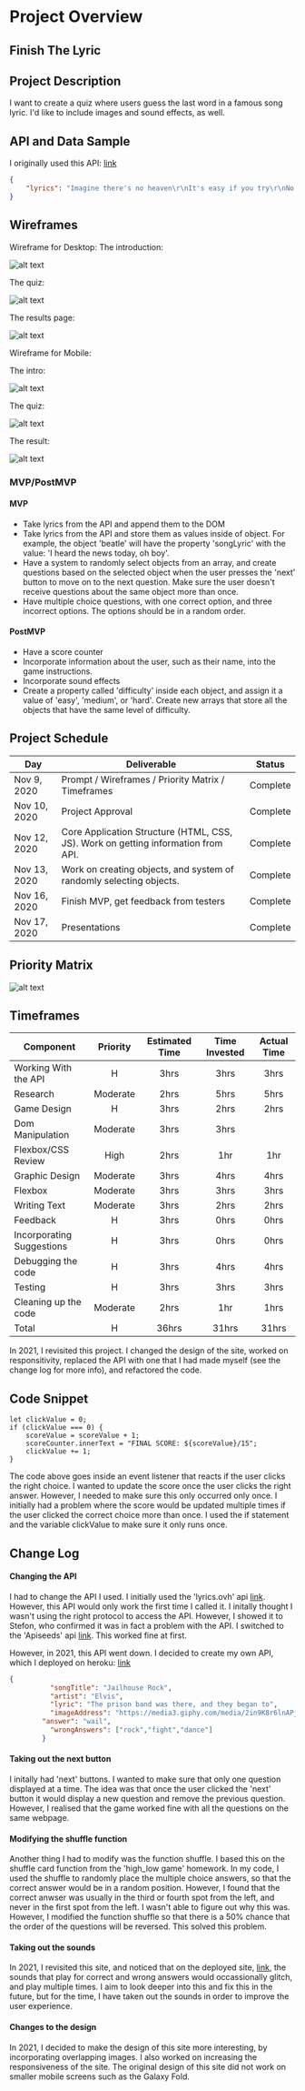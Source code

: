 # Project Overview

## Finish The Lyric

## Project Description

I want to create a quiz where users guess the last word in a famous song lyric. I'd like to include images and sound effects, as well.

## API and Data Sample

I originally used this API: [link](https://lyricsovh.docs.apiary.io/#)

```json
{
    "lyrics": "Imagine there's no heaven\r\nIt's easy if you try\r\nNo hell below us\r\nAbove us only sky\r\nImagine all the people\r\nLiving for today... \n\n\n\nImagine there's no countries\n\nIt isn't hard to do\n\nNothing to kill or die for\n\nAnd no religion too\n\nImagine all the people\n\nLiving life in peace... \n\n\n\nYou may say I'm a dreamer\n\nBut I'm not the only one\n\nI hope someday you'll join us\n\nAnd the world will be as one \n\n\n\nImagine no possessions\n\nI wonder if you can\n\nNo need for greed or hunger\n\nA brotherhood of man\n\nImagine all the people\n\nSharing all the world... \n\n\n\nYou may say I'm a dreamer\n\nBut I'm not the only one\n\nI hope someday you'll join us\n\nAnd the world will live as one"
}

```


## Wireframes

Wireframe for Desktop: 
The introduction: 

![alt text](https://github.com/DavidVergheseProgrammer/FinishTheLyric/blob/main/Folder/Wireframe%20for%20Desktop%20Intro.png "Wireframe for Desktop Intro")

The quiz: 

![alt text](https://github.com/DavidVergheseProgrammer/FinishTheLyric/blob/main/Folder/Wireframe%20for%20Desktop.png "Wireframe for Desktop Quiz")

The results page: 

![alt text](https://github.com/DavidVergheseProgrammer/FinishTheLyric/blob/main/Folder/Wireframe%20for%20Desktop%20Outro.png "Wireframe for Desktop Quiz Outro")

Wireframe for Mobile: 

The intro: 

![alt text](https://github.com/DavidVergheseProgrammer/FinishTheLyric/blob/main/Folder/Wire%20for%20Mobile%20Intro.png "Wireframe for Desktop Quiz Into")

The quiz: 

![alt text](https://github.com/DavidVergheseProgrammer/FinishTheLyric/blob/main/Folder/Wireframe%20for%20Mobile.png "Wireframe for Mobile Quiz")

The result:

![alt text](https://github.com/DavidVergheseProgrammer/FinishTheLyric/blob/main/Folder/Wireframe%20for%20Mobile%20Outro.png "Wireframe for Mobile Quiz Outro")

### MVP/PostMVP

#### MVP 

- Take lyrics from the API and append them to the DOM
- Take lyrics from the API and store them as values inside of object. For example, the object 'beatle' will have the property 'songLyric' with the value: 'I heard the news today, oh boy'. 
- Have a system to randomly select objects from an array, and create questions based on the selected object when the user presses the 'next' button to move on to the next question. Make sure the user doesn't receive questions about the same object more than once. 
- Have multiple choice questions, with one correct option, and three incorrect options. The options should be in a random order. 

#### PostMVP  

- Have a score counter
- Incorporate information about the user, such as their name, into the game instructions. 
- Incorporate sound effects
- Create a property called 'difficulty' inside each object, and assign it a value of 'easy', 'medium', or 'hard'. Create new arrays that store all the objects that have the same level of difficulty. 

## Project Schedule

|  Day | Deliverable | Status
|---|---| ---|
|Nov 9, 2020| Prompt / Wireframes / Priority Matrix / Timeframes | Complete
|Nov 10, 2020| Project Approval | Complete
|Nov 12, 2020| Core Application Structure (HTML, CSS, JS). Work on getting information from API. | Complete
|Nov 13, 2020| Work on creating objects, and system of randomly selecting objects. | Complete
|Nov 16, 2020| Finish MVP, get feedback from testers | Complete
|Nov 17, 2020| Presentations | Complete

## Priority Matrix


![alt text](https://github.com/DavidVergheseProgrammer/FinishTheLyric/blob/main/Folder/priority%20matrix.png "Priority Matrix")

## Timeframes

| Component | Priority | Estimated Time | Time Invested | Actual Time |
| --- | :---: |  :---: | :---: | :---: |
| Working With the API | H | 3hrs|3hrs |3hrs  |
| Research | Moderate | 2hrs| 5hrs | 5hrs |
| Game Design | H | 3hrs| 2hrs |2hrs  |
| Dom Manipulation | Moderate | 3hrs|3hrs |  |
| Flexbox/CSS Review | High | 2hrs| 1hr | 1hr|
| Graphic Design | Moderate | 3hrs| 4hrs |4hrs  |
| Flexbox | Moderate | 3hrs| 3hrs | 3hrs|
| Writing Text | Moderate | 3hrs| 2hrs| 2hrs |
| Feedback | H | 3hrs|  0hrs | 0hrs |
| Incorporating Suggestions | H | 3hrs| 0hrs |0hrs  |
| Debugging the code | H | 3hrs| 4hrs | 4hrs |
| Testing | H | 3hrs|3hrs  | 3hrs |
| Cleaning up the code | Moderate | 2hrs|1hr  |1hrs  |
| Total | H | 36hrs|31hrs  |31hrs  |

In 2021, I revisited this project. I changed the design of the site, worked on responsitivity, replaced the API with one that I had made myself (see the change log for more info), and refactored the code. 

## Code Snippet

```
let clickValue = 0;
if (clickValue === 0) {
    scoreValue = scoreValue + 1;
    scoreCounter.innerText = "FINAL SCORE: ${scoreValue}/15";
    clickValue += 1;
}
```

The code above goes inside an event listener that reacts if the user clicks the right choice. I wanted to update the score once the user clicks the right answer. However, I needed to make sure this only occurred only once. I initially had a problem where the score would be updated multiple times if the user clicked the correct choice more than once. I used the if statement and the variable clickValue to make sure it only runs once. 

## Change Log
#### Changing the API
I had to change the API I used. I initially used the 'lyrics.ovh' api [link](https://lyricsovh.docs.apiary.io/#). However, this API would only work the first time I called it. I initally thought I wasn't using the right protocol to access the API. However, I showed it to Stefon, who confirmed it was in fact a problem with the API. I switched to the 'Apiseeds' api [link](https://apiseeds.com/documentation/lyrics). This worked fine at first.

However, in 2021, this API went down. I decided to create my own API, which I deployed on heroku: [link](https://finishthelyricbackend.herokuapp.com/api/lyrics)

```json
{
          "songTitle": "Jailhouse Rock",
          "artist": "Elvis",
          "lyric": "The prison band was there, and they began to",
          "imageAddress": "https://media3.giphy.com/media/2in9K8r6lnAPjPJNZt/giphy.gif?cid=ecf05e47zahlbq0nwwsrqe470oc2ltjs86eiswqxsedf7xn2&rid=giphy.gif",
        "answer": "wail",
          "wrongAnswers": ["rock","fight","dance"]
        }
```

#### Taking out the next button
I initally had 'next' buttons. I wanted to make sure that only one question displayed at a time. The idea was that once the user clicked the 'next' button it would display a new question and remove the previous question. However, I realised that the game worked fine with all the questions on the same webpage.
#### Modifying the shuffle function
Another thing I had to modify was the function shuffle. I based this on the shuffle card function from the 'high_low game' homework. In my code, I used the shuffle to randomly place the multiple choice answers, so that the correct answer would be in a random position. However, I found that the correct anwser was usually in the third or fourth spot from the left, and never in the first spot from the left. I wasn't able to figure out why this was. However, I modified the function shuffle so that there is a 50% chance that the order of the questions will be reversed. This solved this problem.
#### Taking out the sounds
In 2021, I revisited this site, and noticed that on the deployed site, [link](https://davidverghese.github.io/FinishTheLyric/), the sounds that play for correct and wrong answers would occassionally glitch, and play multiple times. I aim to look deeper into this and fix this in the future, but for the time, I have taken out the sounds in order to improve the user experience. 
#### Changes to the design 
In 2021, I decided to make the design of this site more interesting, by incorporating overlapping images. I also worked on increasing the responsiveness of the site. The original design of this site did not work on smaller mobile screens such as the Galaxy Fold. 



